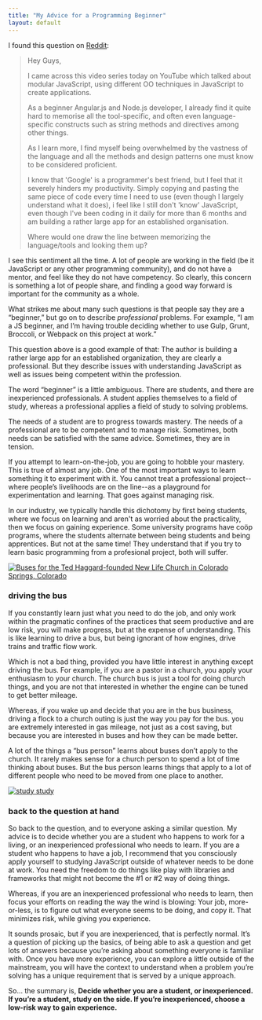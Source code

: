 ```yaml
---
title: "My Advice for a Programming Beginner"
layout: default
---
```


I found this question on [Reddit](https://www.reddit.com/r/javascript/comments/3z9fxz/beginners_dilemma_too_many_patterns_and_tools_out/):

> Hey Guys,
>
> I came across this video series today on YouTube which talked about modular JavaScript, using different OO techniques in JavaScript to create applications.
>
> As a beginner Angular.js and Node.js developer, I already find it quite hard to memorise all the tool-specific, and often even language-specific constructs such as string methods and directives among other things.
>
> As I learn more, I find myself being overwhelmed by the vastness of the language and all the methods and design patterns one must know to be considered proficient.
>
> I know that 'Google' is a programmer's best friend, but I feel that it severely hinders my productivity. Simply copying and pasting the same piece of code every time I need to use (even though I largely understand what it does), i feel like I still don't 'know' JavaScript, even though I've been coding in it daily for more than 6 months and am building a rather large app for an established organisation.
>
> Where would one draw the line between memorizing the language/tools and looking them up?

I see this sentiment all the time. A lot of people are working in the field (be it JavaScript or any other programming community), and do not have a mentor, and feel like they do not have competency. So clearly, this concern is something a lot of people share, and finding a good way forward is important for the community as a whole.

What strikes me about many such questions is that people say they are a “beginner,” but go on to describe *professional* problems. For example, “I am a JS beginner, and I’m having trouble deciding whether to use Gulp, Grunt, Broccoli, or Webpack on this project at work.”

This question above is a good example of that: The author is building a rather large app for an established organization, they are clearly a professional. But they describe issues with understanding JavaScript as well as issues being competent within the profession.

The word “beginner” is a little ambiguous. There are students, and there are inexperienced professionals. A student applies themselves to a field of study, whereas a professional applies a field of study to solving problems.

The needs of a student are to progress towards mastery. The needs of a professional are to be competent and to manage risk. Sometimes, both needs can be satisfied with the same advice. Sometimes, they are in tension.

If you attempt to learn-on-the-job, you are going to hobble your mastery. This is true of almost any job. One of the most important ways to learn something it to experiment with it. You cannot treat a professional project--where people’s livelihoods are on the line--as a playground for experimentation and learning. That goes against managing risk.

In our industry, we typically handle this dichotomy by first being students, where we focus on learning and aren't as worried about the practicality, then we focus on gaining experience. Some university programs have coöp programs, where the students alternate between being students and being apprentices. But not at the same time! They understand that if you try to learn basic programming from a profesional project, both will suffer.

[![Buses for the Ted Haggard-founded New Life Church in Colorado Springs, Colorado](/assets/images/church-bus.jpg)](https://www.flickr.com/photos/shankbone/3236987127)

### driving the bus

If you constantly learn just what you need to do the job, and only work within the pragmatic confines of the practices that seem productive and are low risk, you will make progress, but at the expense of understanding. This is like learning to drive a bus, but being ignorant of how engines, drive trains and traffic flow work.

Which is not a bad thing, provided you have little interest in anything except driving the bus. For example, if you are a pastor in a church, you apply your enthusiasm to your church. The church bus is just a tool for doing church things, and you are not that interested in whether the engine can be tuned to get better mileage.

Whereas, if you wake up and decide that you are in the bus business, driving a flock to a church outing is just the way you pay for the bus. you are extremely interested in gas mileage, not just as a cost saving, but because you are interested in buses and how they can be made better.

A lot of the things a “bus person” learns about buses don’t apply to the church. It rarely makes sense for a church person to spend a lot of time thinking about buses. But the bus person learns things that apply to a lot of different people who need to be moved from one place to another.

[![study study](/assets/images/study.jpg)](https://www.flickr.com/photos/lethaargic/3660097148)

### back to the question at hand

So back to the question, and to everyone asking a similar question. My advice is to decide whether you are a student who happens to work for a living, or an inexperienced professional who needs to learn. If you are a student who happens to have a job, I recommend that you consciously apply yourself to studying JavaScript outside of whatever needs to be done at work. You need the freedom to do things like play with libraries and frameworks that might not become the #1 or #2 way of doing things.

Whereas, if you are an inexperienced professional who needs to learn, then focus your efforts on reading the way the wind is blowing: Your job, more-or-less, is to figure out what everyone seems to be doing, and copy it. That minimizes risk, while giving you experience.

It sounds prosaic, but if you are inexperienced, that is perfectly normal. It’s a question of picking up the basics, of being able to ask a question and get lots of answers because you’re asking about something everyone is familiar with. Once you have more experience, you can explore a little outside of the mainstream, you will have the context to understand when a problem you’re solving has a unique requirement that is served by a unique approach.

So... the summary is, **Decide whether you are a student, or inexperienced. If you’re a student, study on the side. If you’re inexperienced, choose a low-risk way to gain experience.**
